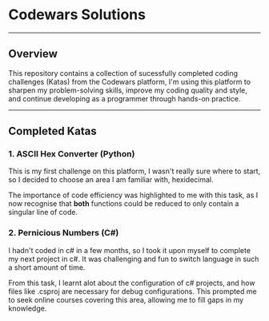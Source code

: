 # Codewars Solutions

---

## Overview

This repository contains a collection of sucessfully completed coding challenges (Katas) from the Codewars platform, I'm using this platform to sharpen my problem-solving skills, improve my coding quality and style, and continue developing as a programmer through hands-on practice.

---

## Completed Katas

### 1. ASCII Hex Converter (Python)

This is my first challenge on this platform, I wasn't really sure where to start, so I decided to choose an area I am familiar with, hexidecimal.

The importance of code efficiency was highlighted to me with this task, as I now recognise that **both** functions could be reduced to only contain a singular line of code.

### 2. Pernicious Numbers (C#)
I hadn't coded in c# in a few months, so I took it upon myself to complete my next project in c#. It was challenging and fun to switch language in such a short amount of time.

From this task, I learnt alot about the configuration of c# projects, and how files like .csproj are necessary for debug configurations. This prompted me to seek online courses covering this area, allowing me to fill gaps in my knowledge.